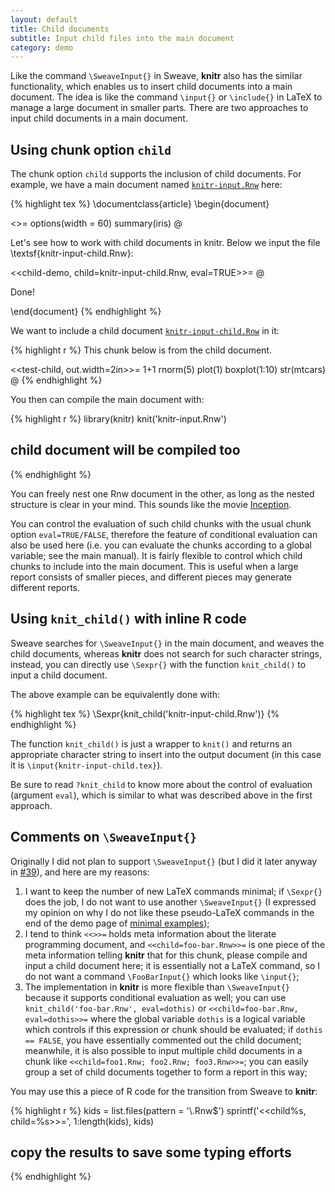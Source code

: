 ```yaml
---
layout: default
title: Child documents
subtitle: Input child files into the main document
category: demo
---
```


Like the command `\SweaveInput{}` in Sweave, **knitr** also has the similar functionality, which enables us to insert child documents into a main document. The idea is like the command `\input{}` or `\include{}` in LaTeX to manage a large document in smaller parts. There are two approaches to input child documents in a main document.

## Using chunk option `child`

The chunk option `child` supports the inclusion of child documents. For example, we have a main document named [`knitr-input.Rnw`](https://github.com/yihui/knitr/blob/master/inst/examples/knitr-input.Rnw) here:

{% highlight tex %}
\documentclass{article}
\begin{document}

<<test-main>>=
options(width = 60)
summary(iris)
@

Let's see how to work with child documents in knitr. Below we input
the file \textsf{knitr-input-child.Rnw}:

<<child-demo, child=knitr-input-child.Rnw, eval=TRUE>>=
@

Done!

\end{document}
{% endhighlight %}

We want to include a child document [`knitr-input-child.Rnw`](https://github.com/yihui/knitr/blob/master/inst/examples/knitr-input-child.Rnw) in it:

{% highlight r %}
This chunk below is from the child document.

<<test-child, out.width=2in>>=
1+1
rnorm(5)
plot(1)
boxplot(1:10)
str(mtcars)
@
{% endhighlight %}

You then can compile the main document with:

{% highlight r %}
library(knitr)
knit('knitr-input.Rnw')
## child document will be compiled too
{% endhighlight %}

You can freely nest one Rnw document in the other, as long as the nested structure is clear in your mind. This sounds like the movie [Inception](http://en.wikipedia.org/wiki/Inception).

You can control the evaluation of such child chunks with the usual chunk option `eval=TRUE/FALSE`, therefore the feature of conditional evaluation can also be used here (i.e. you can evaluate the chunks according to a global variable; see the main manual). It is fairly flexible to control which child chunks to include into the main document. This is useful when a large report consists of smaller pieces, and different pieces may generate different reports.

## Using `knit_child()` with inline R code

Sweave searches for `\SweaveInput{}` in the main document, and weaves the child documents, whereas **knitr** does not search for such character strings, instead, you can directly use `\Sexpr{}` with the function `knit_child()` to input a child document.

The above example can be equivalently done with:

{% highlight tex %}
\Sexpr{knit_child('knitr-input-child.Rnw')}
{% endhighlight %}

The function `knit_child()` is just a wrapper to `knit()` and returns an appropriate character string to insert into the output document (in this case it is `\input{knitr-input-child.tex}`). 

Be sure to read `?knit_child` to know more about the control of evaluation (argument `eval`), which is similar to what was described above in the first approach.

## Comments on `\SweaveInput{}`

Originally I did not plan to support `\SweaveInput{}` (but I did it later anyway in [#39](https://github.com/yihui/knitr/issues/39)), and here are my reasons:

1. I want to keep the number of new LaTeX commands minimal; if `\Sexpr{}` does the job, I do not want to use another `\SweaveInput{}` (I expressed my opinion on why I do not like these pseudo-LaTeX commands in the end of the demo page of [minimal examples](/knitr/demo/minimal/));
1. I tend to think `<<>>=` holds meta information about the literate programming document, and `<<child=foo-bar.Rnw>>=` is one piece of the meta information telling **knitr** that for this chunk, please compile and input a child document here; it is essentially not a LaTeX command, so I do not want a command `\FooBarInput{}` which looks like `\input{}`;
1. The implementation in **knitr** is more flexible than `\SweaveInput{}` because it supports conditional evaluation as well; you can use `knit_child('foo-bar.Rnw', eval=dothis)` or `<<child=foo-bar.Rnw, eval=dothis>>=` where the global variable `dothis` is a logical variable which controls if this expression or chunk should be evaluated; if `dothis == FALSE`, you have essentially commented out the child document; meanwhile, it is also possible to input multiple child documents in a chunk like `<<child=foo1.Rnw; foo2.Rnw; foo3.Rnw>>=`; you can easily group a set of child documents together to form a report in this way;

You may use this a piece of R code for the transition from Sweave to **knitr**:

{% highlight r %}
kids = list.files(pattern = '\\.Rnw$')
sprintf('<<child%s, child=%s>>=', 1:length(kids), kids)
## copy the results to save some typing efforts
{% endhighlight %}
